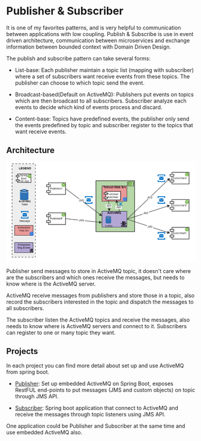 # Publisher & Subscriber

It is one of my favorites patterns, and is very helpful to communication between applications 
with low coupling. Publish & Subscribe is use in event driven architecture, communication 
between microservices and exchange information between bounded context with Domain Driven 
Design.

The publish and subscribe pattern can take several forms:

* List-base: Each publisher maintain a topic list (mapping with subscriber) where a set 
of subscribers want receive events from these topics. The publisher can choose to which topic 
send the event.

* Broadcast-based(Default on ActiveMQ): Publishers put events on topics which are then broadcast 
to all subscribers. Subscriber analyze each events to decide which kind of events process and discard.

* Content-base: Topics have predefined events, the publisher only send the events predefined by topic 
and subscriber register to the topics that want receive events.

## Architecture

![Screenshot](https://github.com/JoseLuisSR/springboot-activemq/blob/master/doc/img/Publish-Subscribe-FV.png?raw=true)

Publisher send messages to store in ActiveMQ topic, it doesn't care where are the subscribers 
and which ones receive the messages, but needs to know where is the ActiveMQ server. 

ActiveMQ receive messages from publishers and store those in a topic, also record the 
subscribers interested in the topic and dispatch the messages to all subscribers. 

The subscriber listen the ActiveMQ topics and receive the messages, also needs to know where 
is ActiveMQ servers and connect to it. Subscribers can register to one or many topic they want.

## Projects

In each project you can find more detail about set up and use ActiveMQ from spring boot.

* [Publisher](https://github.com/JoseLuisSR/springboot-activemq/tree/master/publish-and-subscribe/publisher): Set up embedded ActiveMQ on Spring Boot, exposes RestFUL end-points to put 
messages (JMS and custom objects) on topic through JMS API.

* [Subscriber](https://github.com/JoseLuisSR/springboot-activemq/tree/master/publish-and-subscribe/subscriber): Spring boot application that connect to ActiveMQ and receive the messages 
through topic listeners using JMS API.

One application could be Publisher and Subscriber at the same time and use embedded 
ActiveMQ also.